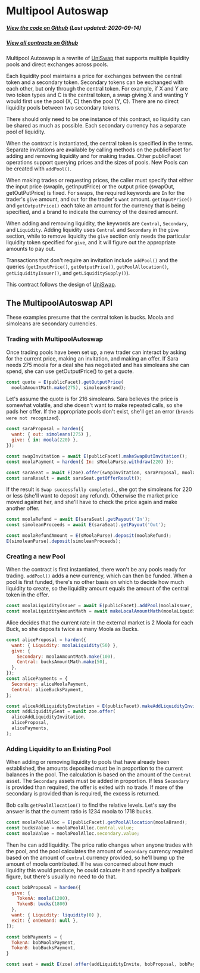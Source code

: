 # Multipool Autoswap

<Zoe-Version/>

##### [View the code on Github](https://github.com/Agoric/agoric-sdk/blob/2a8b0fc2ece7344604bcc23b295367cd871f6995/packages/zoe/src/contracts/multipoolAutoswap/multipoolAutoswap.js) (Last updated: 2020-09-14)
##### [View all contracts on Github](https://github.com/Agoric/agoric-sdk/tree/master/packages/zoe/src/contracts)


Multipool Autoswap is a rewrite of [UniSwap](https://uniswap.org/) that supports
multiple liquidity pools and direct exchanges across pools.

Each liquidity pool maintains a price for exchanges between the central token and a
secondary token. Secondary tokens can be exchanged with each other, but only through
the central token. For example, if X and Y are two token types and C is the central
token, a swap giving X and wanting Y would first use the pool (X, C) then the pool
(Y, C). There are no direct liquidity pools between two secondary tokens.

There should only need to be one instance of this contract, so liquidity can be
shared as much as possible. Each secondary currency has a separate pool of liquidity.

When the contract is instantiated, the central token is specified in the
terms. Separate invitations are available by calling methods on the publicFacet for
adding and removing liquidity and for making trades. Other publicFacet operations
support querying prices and the sizes of pools. New Pools can be created with
`addPool()`.

When making trades or requesting prices, the caller must specify that either the
input price (swapIn, getInputPrice) or the output price (swapOut, getOutPutPrice) is
fixed. For swaps, the required keywords are `In` for the trader's `give` amount, and
`Out` for the trader's `want` amount.  `getInputPrice()` and `getOutputPrice()` each
take an amount for the currency that is being specified, and a brand to indicate the
currency of the desired amount.

When adding and removing liquidity, the keywords are `Central`, `Secondary`, and
`Liquidity`. Adding liquidity uses `Central` and `Secondary` in the `give` section,
while to remove liquidity the `give` section only needs the particular liquidity
token specified for `give`, and it will figure out the appropriate amounts to pay
out.

Transactions that don't require an invitation include `addPool()` and the queries
(`getInputPrice()`, `getOutputPrice()`, `getPoolAllocation()`,
`getLiquidityIssuer()`, and `getLiquiditySupply()`).

This contract follows the design of [UniSwap](https://uniswap.org/).

## The MultipoolAutoswap API

These examples presume that the central token is bucks. Moola and simoleans are
secondary currencies.

### Trading with MultipoolAutoswap

Once trading pools have been set up, a new trader can interact by asking for the
current price, making an invitation, and making an offer. If Sara needs 275 moola for
a deal she has negotiated and has simoleans she can spend, she can use
getOutputPrice() to get a quote.

```js
const quote = E(publicFacet).getOutputPrice(
  moolaAmountMath.make(275), simoleansBrand);
  ```
  
Let's assume the quote is for 216 simoleans. Sara believes the price is somewhat
volatile, and she doesn't want to make repeated calls, so she pads her offer. If the
appropriate pools don't exist, she'll get an error (`brands were not recognized`).

```js
const saraProposal = harden({
  want: { out: simoleans(275) },
  give: { in: moola(220) },
});

const swapInvitation = await E(publicFacet).makeSwapOutInvitation();
const moolaPayment = harden({ In: sMoolaPurse.withdraw(220) });

const saraSeat = await E(zoe).offer(swapInvitation, saraProposal, moolaPayment);
const saraResult = await saraSeat.getOfferResult();
```

If the result is `Swap successfully completed.`, she got the simoleans for 220 or
less (she'll want to deposit any refund). Otherwise the market price moved against
her, and she'll have to check the price again and make another offer.

```js
const moolaRefund = await E(saraSeat).getPayout('In');
const simoleanProceeds = await E(saraSeat).getPayout('Out');

const moolaRefundAmount = E(sMoolaPurse).deposit(moolaRefund);
E(simoleanPurse).deposit(simoleanProceeds);
```

###  Creating a new Pool

When the contract is first instantiated, there won't be any pools ready for
 trading. `addPool()` adds a new currency, which can then be funded. When a pool is
first funded, there's no other basis on which to decide how much liquidity to create,
so the liquidity amount equals the amount of the central token in the offer.

```js
const moolaLiquidityIssuer = await E(publicFacet).addPool(moolaIssuer, 'Moola');
const moolaLiquidityAmountMath = await makeLocalAmountMath(moolaLiquidityIssuer);
```

Alice decides that the current rate in the external market is 2 Moola for each
Buck, so she deposits twice as many Moola as Bucks.

```js
const aliceProposal = harden({
  want: { Liquidity: moolaLiquidity(50) },
  give: {
    Secondary: moolaAmountMath.make(100),
    Central: bucksAmountMath.make(50),
  },
});
const alicePayments = {
  Secondary: aliceMoolaPayment,
  Central: aliceBucksPayment,
};

const aliceAddLiquidityInvitation = E(publicFacet).makeAddLiquidityInvitation();
const addLiquiditySeat = await zoe.offer(
  aliceAddLiquidityInvitation,
  aliceProposal,
  alicePayments,
);
```

### Adding Liquidity to an Existing Pool

When adding or removing liquidity to pools that have already been established, the
amounts deposited must be in proportion to the current balances in the pool. The
calculation is based on the amount of the `Central` asset. The `Secondary` assets
must be added in proportion.  If less `Secondary` is provided than required, the
offer is exited with no trade. If more of the secondary is provided than is required,
the excess is returned.

Bob calls `getPoolAllocation()` to find the relative levels. Let's say the answer is
that the current ratio is 1234 moola to 1718 bucks.

```js
const moolaPoolAlloc = E(publicFacet).getPoolAllocation(moolaBrand);
const bucksValue = moolaPoolAlloc.Central.value;
const moolaValue = moolaPoolAlloc.secondary.value;
```

Then he can add liquidity. The price ratio changes when anyone trades with the pool,
and the pool calculates the amount of `secondary` currency required based on the
amount of `central` currency provided, so he'll bump up the amount of moola
contributed. If he was concerned about how much liquidity this would produce, he
could calcuate it and specify a ballpark figure, but there's usually no need to do
that.

```js
const bobProposal = harden({
  give: {
    TokenA: moola(1200),
    TokenB: bucks(1800)
  },
  want: { Liquidity: liquidity(0) },
  exit: { onDemand: null },
]);

const bobPayments = {
  TokenA: bobMoolaPayment,
  TokenB: bobBucksPayment,
}

const seat = await E(zoe).offer(addLiquidityInvite, bobProposal, bobPayments);
```
